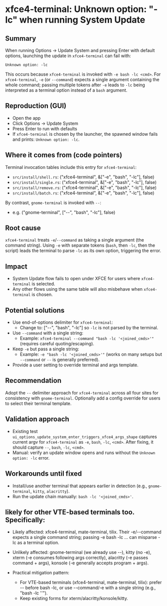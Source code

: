 # xfce4-terminal: Unknown option: "-lc" when running System Update

## Summary
When running Options → Update System and pressing Enter with default options, launching the update in `xfce4-terminal` can fail with:

```
Unknown option: -lc
```

This occurs because `xfce4-terminal` is invoked with `-e bash -lc <cmd>`. For `xfce4-terminal`, `-e` (or `--command`) expects a single argument containing the whole command; passing multiple tokens after `-e` leads to `-lc` being interpreted as a terminal option instead of a `bash` argument.

## Reproduction (GUI)
- Open the app
- Click Options → Update System
- Press Enter to run with defaults
- If `xfce4-terminal` is chosen by the launcher, the spawned window fails and prints: `Unknown option: -lc`.

## Where it comes from (code pointers)
Terminal invocation tables include this entry for `xfce4-terminal`:
- `src/install/shell.rs`: ("xfce4-terminal", &["-e", "bash", "-lc"], false)
- `src/install/single.rs`: ("xfce4-terminal", &["-e", "bash", "-lc"], false)
- `src/install/remove.rs`: ("xfce4-terminal", &["-e", "bash", "-lc"], false)
- `src/install/batch.rs`: ("xfce4-terminal", &["-e", "bash", "-lc"], false)

By contrast, `gnome-terminal` is invoked with `--`:
- e.g. ("gnome-terminal", ["--", "bash", "-lc"], false)

## Root cause
`xfce4-terminal` treats `-e`/`--command` as taking a single argument (the command string). Using `-e` with separate tokens (`bash`, then `-lc`, then the script) leads the terminal to parse `-lc` as its own option, triggering the error.

## Impact
- System Update flow fails to open under XFCE for users where `xfce4-terminal` is selected.
- Any other flows using the same table will also misbehave when `xfce4-terminal` is chosen.

## Potential solutions
- Use end-of-options delimiter for `xfce4-terminal`:
  - Change to: ["--", "bash", "-lc"] so `-lc` is not parsed by the terminal.
- Use `--command` with a single string:
  - Example: `xfce4-terminal --command "bash -lc '<joined_cmds>'"` (requires careful quoting/escaping).
- Keep `-e` but pass a single string:
  - Example: `-e "bash -lc '<joined_cmds>'"` (works on many setups but `--command` or `--` is generally preferred).
- Provide a user setting to override terminal and args template.

## Recommendation
Adopt the `--` delimiter approach for `xfce4-terminal` across all four sites for consistency with `gnome-terminal`. Optionally add a config override for users to select their terminal template.

## Validation approach
- Existing test `ui_options_update_system_enter_triggers_xfce4_args_shape` captures current argv for `xfce4-terminal` as `-e`, `bash`, `-lc`, `<cmd>`. After fixing, it should capture `--`, `bash`, `-lc`, `<cmd>`.
- Manual: verify an update window opens and runs without the `Unknown option: -lc` error.

## Workarounds until fixed
- Install/use another terminal that appears earlier in detection (e.g., `gnome-terminal`, `kitty`, `alacritty`).
- Run the update chain manually: `bash -lc '<joined_cmds>'`.

## likely for other VTE-based terminals too. Specifically:
  - Likely affected: xfce4-terminal, mate-terminal, tilix. Their -e/--command expects a single command string; passing -e bash -lc … can misparse -lc as a terminal option.
  - Unlikely affected: gnome-terminal (we already use --), kitty (no -e), xterm (-e consumes following args correctly), alacritty (-e passes command + args), konsole (-e generally accepts program + args).

- Practical mitigation pattern:
  - For VTE-based terminals (xfce4-terminal, mate-terminal, tilix): prefer -- before bash -lc, or use --command/-e with a single string (e.g., "bash -lc '<cmd>'").
  - Keep existing forms for xterm/alacritty/konsole/kitty.